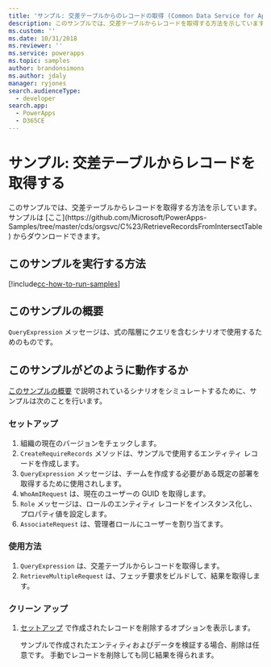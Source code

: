 ```yaml
---
title: 'サンプル: 交差テーブルからのレコードの取得 (Common Data Service for Apps) | Microsoft Docs'
description: このサンプルでは、交差テーブルからレコードを取得する方法を示しています。
ms.custom: ''
ms.date: 10/31/2018
ms.reviewer: ''
ms.service: powerapps
ms.topic: samples
author: brandonsimons
ms.author: jdaly
manager: ryjones
search.audienceType:
  - developer
search.app:
  - PowerApps
  - D365CE
---
```

# <a name="sample-retrieve-records-from-an-intersect-table"></a>サンプル: 交差テーブルからレコードを取得する

<!-- https://docs.microsoft.com/en-us/dynamics365/customer-engagement/developer/org-service/sample-retrieve-records-intersect-table --> このサンプルでは、交差テーブルからレコードを取得する方法を示しています。 サンプルは [ここ](https://github.com/Microsoft/PowerApps-Samples/tree/master/cds/orgsvc/C%23/RetrieveRecordsFromIntersectTable) からダウンロードできます。

## <a name="how-to-run-this-sample"></a>このサンプルを実行する方法

[!include[cc-how-to-run-samples](../../includes/cc-how-to-run-samples.md)]

## <a name="what-this-sample-does"></a>このサンプルの概要

`QueryExpression` メッセージは、式の階層にクエリを含むシナリオで使用するためのものです。

## <a name="how-this-sample-works"></a>このサンプルがどのように動作するか

[このサンプルの概要](#what-this-sample-does) で説明されているシナリオをシミュレートするために、サンプルは次のことを行います。

### <a name="setup"></a>セットアップ

1. 組織の現在のバージョンをチェックします。 
1. `CreateRequireRecords` メソッドは、サンプルで使用するエンティティ レコードを作成します。
1. `QueryExpression` メッセージは、チームを作成する必要がある既定の部署を取得するために使用されします。
1. `WhoAmIRequest` は、現在のユーザーの GUID を取得します。
1. `Role` メッセージは、ロールのエンティティ レコードをインスタンス化し、プロパティ値を設定します。
1. `AssociateRequest` は、管理者ロールにユーザーを割り当てます。 

### <a name="demonstrate"></a>使用方法

1. `QueryExpression` は、交差テーブルからレコードを取得します。
1. `RetrieveMultipleRequest` は、フェッチ要求をビルドして、結果を取得します。
### <a name="clean-up"></a>クリーン アップ

1. [セットアップ](#setup) で作成されたレコードを削除するオプションを表示します。

    サンプルで作成されたエンティティおよびデータを検証する場合、削除は任意です。 手動でレコードを削除しても同じ結果を得られます。
